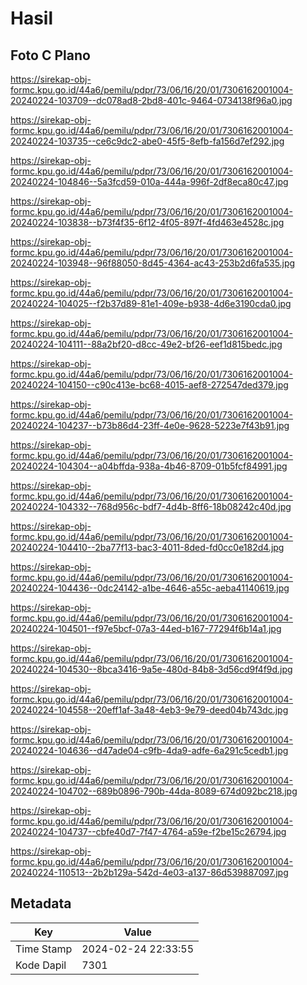 # Hasil

## Foto C Plano

https://sirekap-obj-formc.kpu.go.id/44a6/pemilu/pdpr/73/06/16/20/01/7306162001004-20240224-103709--dc078ad8-2bd8-401c-9464-0734138f96a0.jpg

https://sirekap-obj-formc.kpu.go.id/44a6/pemilu/pdpr/73/06/16/20/01/7306162001004-20240224-103735--ce6c9dc2-abe0-45f5-8efb-fa156d7ef292.jpg

https://sirekap-obj-formc.kpu.go.id/44a6/pemilu/pdpr/73/06/16/20/01/7306162001004-20240224-104846--5a3fcd59-010a-444a-996f-2df8eca80c47.jpg

https://sirekap-obj-formc.kpu.go.id/44a6/pemilu/pdpr/73/06/16/20/01/7306162001004-20240224-103838--b73f4f35-6f12-4f05-897f-4fd463e4528c.jpg

https://sirekap-obj-formc.kpu.go.id/44a6/pemilu/pdpr/73/06/16/20/01/7306162001004-20240224-103948--96f88050-8d45-4364-ac43-253b2d6fa535.jpg

https://sirekap-obj-formc.kpu.go.id/44a6/pemilu/pdpr/73/06/16/20/01/7306162001004-20240224-104025--f2b37d89-81e1-409e-b938-4d6e3190cda0.jpg

https://sirekap-obj-formc.kpu.go.id/44a6/pemilu/pdpr/73/06/16/20/01/7306162001004-20240224-104111--88a2bf20-d8cc-49e2-bf26-eef1d815bedc.jpg

https://sirekap-obj-formc.kpu.go.id/44a6/pemilu/pdpr/73/06/16/20/01/7306162001004-20240224-104150--c90c413e-bc68-4015-aef8-272547ded379.jpg

https://sirekap-obj-formc.kpu.go.id/44a6/pemilu/pdpr/73/06/16/20/01/7306162001004-20240224-104237--b73b86d4-23ff-4e0e-9628-5223e7f43b91.jpg

https://sirekap-obj-formc.kpu.go.id/44a6/pemilu/pdpr/73/06/16/20/01/7306162001004-20240224-104304--a04bffda-938a-4b46-8709-01b5fcf84991.jpg

https://sirekap-obj-formc.kpu.go.id/44a6/pemilu/pdpr/73/06/16/20/01/7306162001004-20240224-104332--768d956c-bdf7-4d4b-8ff6-18b08242c40d.jpg

https://sirekap-obj-formc.kpu.go.id/44a6/pemilu/pdpr/73/06/16/20/01/7306162001004-20240224-104410--2ba77f13-bac3-4011-8ded-fd0cc0e182d4.jpg

https://sirekap-obj-formc.kpu.go.id/44a6/pemilu/pdpr/73/06/16/20/01/7306162001004-20240224-104436--0dc24142-a1be-4646-a55c-aeba41140619.jpg

https://sirekap-obj-formc.kpu.go.id/44a6/pemilu/pdpr/73/06/16/20/01/7306162001004-20240224-104501--f97e5bcf-07a3-44ed-b167-77294f6b14a1.jpg

https://sirekap-obj-formc.kpu.go.id/44a6/pemilu/pdpr/73/06/16/20/01/7306162001004-20240224-104530--8bca3416-9a5e-480d-84b8-3d56cd9f4f9d.jpg

https://sirekap-obj-formc.kpu.go.id/44a6/pemilu/pdpr/73/06/16/20/01/7306162001004-20240224-104558--20eff1af-3a48-4eb3-9e79-deed04b743dc.jpg

https://sirekap-obj-formc.kpu.go.id/44a6/pemilu/pdpr/73/06/16/20/01/7306162001004-20240224-104636--d47ade04-c9fb-4da9-adfe-6a291c5cedb1.jpg

https://sirekap-obj-formc.kpu.go.id/44a6/pemilu/pdpr/73/06/16/20/01/7306162001004-20240224-104702--689b0896-790b-44da-8089-674d092bc218.jpg

https://sirekap-obj-formc.kpu.go.id/44a6/pemilu/pdpr/73/06/16/20/01/7306162001004-20240224-104737--cbfe40d7-7f47-4764-a59e-f2be15c26794.jpg

https://sirekap-obj-formc.kpu.go.id/44a6/pemilu/pdpr/73/06/16/20/01/7306162001004-20240224-110513--2b2b129a-542d-4e03-a137-86d539887097.jpg


## Metadata

| Key        | Value               |
| ---------- | ------------------- |
| Time Stamp | 2024-02-24 22:33:55 |
| Kode Dapil | 7301                |




